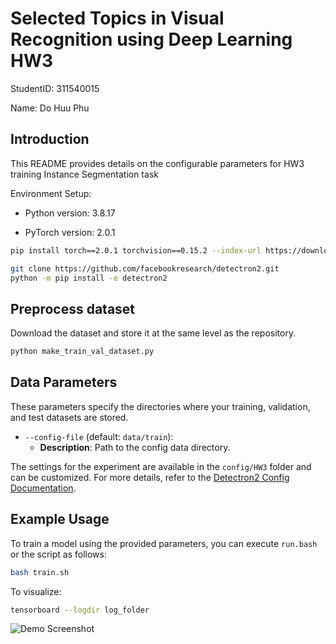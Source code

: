 
# **Selected Topics in Visual Recognition using Deep Learning HW3**
StudentID: 311540015

Name: Do Huu Phu

## **Introduction**
This README provides details on the configurable parameters for HW3 training Instance Segmentation task

Environment Setup:

- Python version: 3.8.17

- PyTorch version: 2.0.1
```bash
pip install torch==2.0.1 torchvision==0.15.2 --index-url https://download.pytorch.org/whl/cu118

git clone https://github.com/facebookresearch/detectron2.git
python -m pip install -e detectron2
```


## **Preprocess dataset**
Download the dataset and store it at the same level as the repository.
```bash
python make_train_val_dataset.py
```


## **Data Parameters**
These parameters specify the directories where your training, validation, and test datasets are stored.

- `--config-file` (default: `data/train`):
  - **Description**: Path to the config data directory.

The settings for the experiment are available in the `config/HW3` folder and can be customized. For more details, refer to the [Detectron2 Config Documentation](https://detectron2.readthedocs.io/en/latest/modules/config.html).
  


## Example Usage

To train a model using the provided parameters, you can execute `run.bash` or the script as follows:

```bash
bash train.sh
```

To visualize: 
```bash
tensorboard --logdir log_folder
```
![Demo Screenshot](docs/result.png)